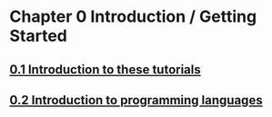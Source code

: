 # Chapter 0 Introduction / Getting Started

## [0.1 Introduction to these tutorials](https://www.learncpp.com/cpp-tutorial/introduction-to-programming-languages/)

## [0.2 Introduction to programming languages](https://www.learncpp.com/cpp-tutorial/introduction-to-programming-languages/)